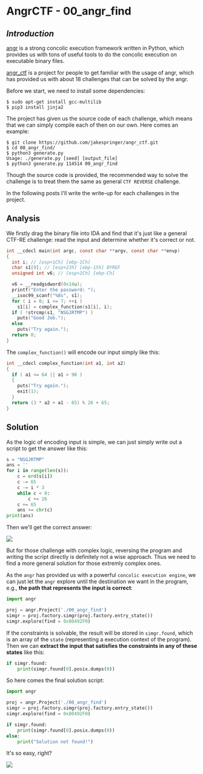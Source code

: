 # AngrCTF - 00\_angr\_find

## _Introduction_ 

[angr](https://github.com/angr/angr) is a strong concolic execution framework written in Python, which provides us with tons of useful tools to do the concolic execution on executable binary files.

[angr_ctf](https://github.com/jakespringer/angr_ctf) is a project for people to get familiar with the usage of angr, which has provided us with about 18 challenges that can be solved by the angr.

Before we start, we need to install some dependencies:

```shell
$ sudo apt-get install gcc-multilib
$ pip3 install jinja2
```

The project has given us the source code of each challenge, which means that we can simply compile each of then on our own. Here comes an example:

```shell
$ git clone https://github.com/jakespringer/angr_ctf.git
$ cd 00_angr_find/
$ python3 generate.py 
Usage: ./generate.py [seed] [output_file]
$ python3 generate.py 114514 00_angr_find
```

Though the source code is provided, the recommended way to solve the challenge is to treat them the same as general `CTF REVERSE` challenge.

In the following posts I'll write the write-up for each challenges in the project.

## Analysis

We firstly drag the binary file into IDA and find that it's just like a general CTF-RE challenge: read the input and determine whether it's correct or not.

```c
int __cdecl main(int argc, const char **argv, const char **envp)
{
  int i; // [esp+1Ch] [ebp-1Ch]
  char s1[9]; // [esp+23h] [ebp-15h] BYREF
  unsigned int v6; // [esp+2Ch] [ebp-Ch]

  v6 = __readgsdword(0x14u);
  printf("Enter the password: ");
  __isoc99_scanf("%8s", s1);
  for ( i = 0; i <= 7; ++i )
    s1[i] = complex_function(s1[i], i);
  if ( !strcmp(s1, "NSGJRTMP") )
    puts("Good Job.");
  else
    puts("Try again.");
  return 0;
}
```

The `complex_function()` will encode our input simply like this:

```c
int __cdecl complex_function(int a1, int a2)
{
  if ( a1 <= 64 || a1 > 90 )
  {
    puts("Try again.");
    exit(1);
  }
  return (3 * a2 + a1 - 65) % 26 + 65;
}
```

## Solution

As the logic of encoding input is simple, we can just simply write out a script to get the answer like this:

```python
s = "NSGJRTMP"
ans = ''
for i in range(len(s)):
    c = ord(s[i])
    c -= 65
    c -= i * 3
    while c < 0:
        c += 26
    c += 65
    ans += chr(c)
print(ans)
```

Then we'll get the correct answer:

![](https://s2.loli.net/2023/07/12/KZAv4SwdGo3I2cL.png)

But for those challenge with complex logic, reversing the program and writing the script directly is definitely not a wise approach. Thus we need to find a more general solution for those extremly complex ones.

As the `angr` has provided us with a powerful `concolic execution engine`, we can just let the `angr` explore until the destination we want in the program, e.g., **the path that represents the input is correct**:

```python
import angr

proj = angr.Project('./00_angr_find')
simgr = proj.factory.simgr(proj.factory.entry_state())
simgr.explore(find = 0x80492F0)
```

If the constraints is solvable, the result will be stored in `simgr.found`, which is an array of the `state` (representing a execution context of the program). Then we can **extract the input that satisfies the constraints in any of these states** like this:

```python
if simgr.found:
    print(simgr.found[0].posix.dumps(0))
```

So here comes the final solution script:

```python
import angr

proj = angr.Project('./00_angr_find')
simgr = proj.factory.simgr(proj.factory.entry_state())
simgr.explore(find = 0x80492F0)

if simgr.found:
    print(simgr.found[0].posix.dumps(0))
else:
    print("Solution not found!")
```

It's so easy, right?

![](https://s2.loli.net/2023/07/12/87FWog5G4PHzUJc.png)
